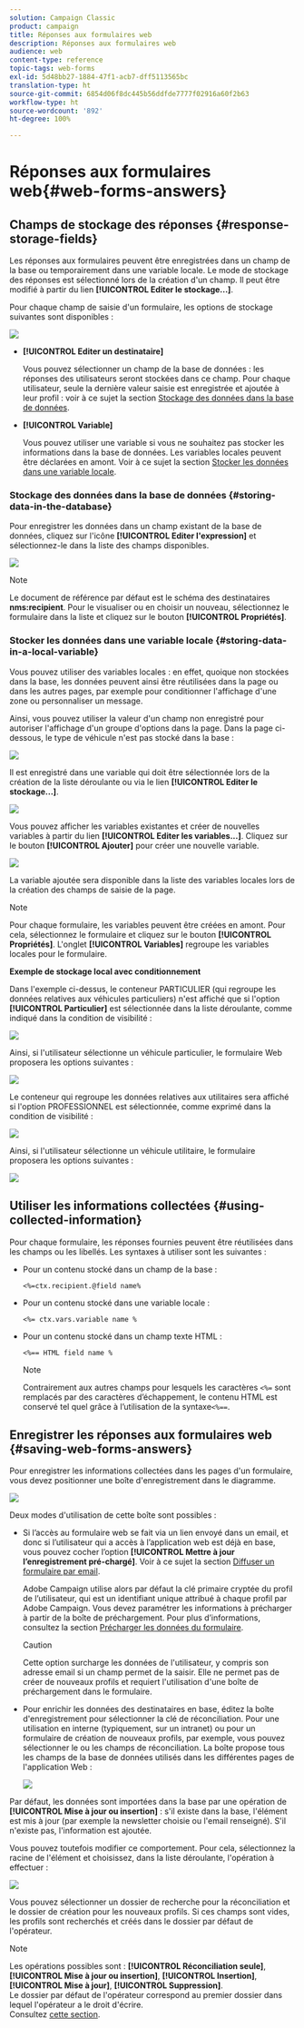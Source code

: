 ```yaml
---
solution: Campaign Classic
product: campaign
title: Réponses aux formulaires web
description: Réponses aux formulaires web
audience: web
content-type: reference
topic-tags: web-forms
exl-id: 5d48bb27-1884-47f1-acb7-dff5113565bc
translation-type: ht
source-git-commit: 6854d06f8dc445b56ddfde7777f02916a60f2b63
workflow-type: ht
source-wordcount: '892'
ht-degree: 100%

---
```


# Réponses aux formulaires web{#web-forms-answers}

## Champs de stockage des réponses {#response-storage-fields}

Les réponses aux formulaires peuvent être enregistrées dans un champ de la base ou temporairement dans une variable locale. Le mode de stockage des réponses est sélectionné lors de la création d&#39;un champ. Il peut être modifié à partir du lien **[!UICONTROL Editer le stockage...]**.

Pour chaque champ de saisie d&#39;un formulaire, les options de stockage suivantes sont disponibles :

![](assets/s_ncs_admin_survey_select_storage.png)

* **[!UICONTROL Editer un destinataire]**

   Vous pouvez sélectionner un champ de la base de données : les réponses des utilisateurs seront stockées dans ce champ. Pour chaque utilisateur, seule la dernière valeur saisie est enregistrée et ajoutée à leur profil : voir à ce sujet la section [Stockage des données dans la base de données](#storing-data-in-the-database).

* **[!UICONTROL Variable]**

   Vous pouvez utiliser une variable si vous ne souhaitez pas stocker les informations dans la base de données. Les variables locales peuvent être déclarées en amont. Voir à ce sujet la section [Stocker les données dans une variable locale](#storing-data-in-a-local-variable).

### Stockage des données dans la base de données {#storing-data-in-the-database}

Pour enregistrer les données dans un champ existant de la base de données, cliquez sur l&#39;icône **[!UICONTROL Editer l&#39;expression]** et sélectionnez-le dans la liste des champs disponibles.

![](assets/s_ncs_admin_survey_storage_type1.png)

>[!NOTE]
>
>Le document de référence par défaut est le schéma des destinataires **nms:recipient**. Pour le visualiser ou en choisir un nouveau, sélectionnez le formulaire dans la liste et cliquez sur le bouton **[!UICONTROL Propriétés]**.

### Stocker les données dans une variable locale {#storing-data-in-a-local-variable}

Vous pouvez utiliser des variables locales : en effet, quoique non stockées dans la base, les données peuvent ainsi être réutilisées dans la page ou dans les autres pages, par exemple pour conditionner l&#39;affichage d&#39;une zone ou personnaliser un message.

Ainsi, vous pouvez utiliser la valeur d&#39;un champ non enregistré pour autoriser l&#39;affichage d&#39;un groupe d&#39;options dans la page. Dans la page ci-dessous, le type de véhicule n&#39;est pas stocké dans la base :

![](assets/s_ncs_admin_survey_no_storage_variable.png)

Il est enregistré dans une variable qui doit être sélectionnée lors de la création de la liste déroulante ou via le lien **[!UICONTROL Editer le stockage...]**.

![](assets/s_ncs_admin_survey_no_storage_variable2.png)

Vous pouvez afficher les variables existantes et créer de nouvelles variables à partir du lien **[!UICONTROL Editer les variables...]**. Cliquez sur le bouton **[!UICONTROL Ajouter]** pour créer une nouvelle variable.

![](assets/s_ncs_admin_survey_add_a_variable.png)

La variable ajoutée sera disponible dans la liste des variables locales lors de la création des champs de saisie de la page.

>[!NOTE]
>
>Pour chaque formulaire, les variables peuvent être créées en amont. Pour cela, sélectionnez le formulaire et cliquez sur le bouton **[!UICONTROL Propriétés]**. L&#39;onglet **[!UICONTROL Variables]** regroupe les variables locales pour le formulaire.

**Exemple de stockage local avec conditionnement**

Dans l&#39;exemple ci-dessus, le conteneur PARTICULIER (qui regroupe les données relatives aux véhicules particuliers) n&#39;est affiché que si l&#39;option **[!UICONTROL Particulier]** est sélectionnée dans la liste déroulante, comme indiqué dans la condition de visibilité :

![](assets/s_ncs_admin_survey_add_a_condition.png)

Ainsi, si l&#39;utilisateur sélectionne un véhicule particulier, le formulaire Web proposera les options suivantes :

![](assets/s_ncs_admin_survey_no_storage_conda.png)

Le conteneur qui regroupe les données relatives aux utilitaires sera affiché si l&#39;option PROFESSIONNEL est sélectionnée, comme exprimé dans la condition de visibilité :

![](assets/s_ncs_admin_survey_view_a_condition.png)

Ainsi, si l&#39;utilisateur sélectionne un véhicule utilitaire, le formulaire proposera les options suivantes :

![](assets/s_ncs_admin_survey_no_storage_condb.png)

## Utiliser les informations collectées {#using-collected-information}

Pour chaque formulaire, les réponses fournies peuvent être réutilisées dans les champs ou les libellés. Les syntaxes à utiliser sont les suivantes :

* Pour un contenu stocké dans un champ de la base :

   ```
   <%=ctx.recipient.@field name%
   ```

* Pour un contenu stocké dans une variable locale :

   ```
   <%= ctx.vars.variable name %
   ```

* Pour un contenu stocké dans un champ texte HTML :

   ```
   <%== HTML field name %
   ```

   >[!NOTE]
   >
   >Contrairement aux autres champs pour lesquels les caractères `<%=` sont remplacés par des caractères d’échappement, le contenu HTML est conservé tel quel grâce à l’utilisation de la syntaxe`<%==`.

## Enregistrer les réponses aux formulaires web {#saving-web-forms-answers}

Pour enregistrer les informations collectées dans les pages d&#39;un formulaire, vous devez positionner une boîte d&#39;enregistrement dans le diagramme.

![](assets/s_ncs_admin_survey_save_box.png)

Deux modes d&#39;utilisation de cette boîte sont possibles :

* Si l’accès au formulaire web se fait via un lien envoyé dans un email, et donc si l’utilisateur qui a accès à l’application web est déjà en base, vous pouvez cocher l’option **[!UICONTROL Mettre à jour l’enregistrement pré-chargé]**. Voir à ce sujet la section [Diffuser un formulaire par email](../../web/using/publishing-a-web-form.md#delivering-a-form-via-email).

   Adobe Campaign utilise alors par défaut la clé primaire cryptée du profil de l’utilisateur, qui est un identifiant unique attribué à chaque profil par Adobe Campaign. Vous devez paramétrer les informations à précharger à partir de la boîte de préchargement. Pour plus d’informations, consultez la section [Précharger les données du formulaire](../../web/using/publishing-a-web-form.md#pre-loading-the-form-data).

   >[!CAUTION]
   >
   >Cette option surcharge les données de l&#39;utilisateur, y compris son adresse email si un champ permet de la saisir. Elle ne permet pas de créer de nouveaux profils et requiert l&#39;utilisation d&#39;une boîte de préchargement dans le formulaire.

* Pour enrichir les données des destinataires en base, éditez la boîte d&#39;enregistrement pour sélectionner la clé de réconciliation. Pour une utilisation en interne (typiquement, sur un intranet) ou pour un formulaire de création de nouveaux profils, par exemple, vous pouvez sélectionner le ou les champs de réconciliation. La boîte propose tous les champs de la base de données utilisés dans les différentes pages de l&#39;application Web :

   ![](assets/s_ncs_admin_survey_save_box_edit.png)

Par défaut, les données sont importées dans la base par une opération de **[!UICONTROL Mise à jour ou insertion]** : s&#39;il existe dans la base, l&#39;élément est mis à jour (par exemple la newsletter choisie ou l&#39;email renseigné). S&#39;il n&#39;existe pas, l&#39;information est ajoutée.

Vous pouvez toutefois modifier ce comportement. Pour cela, sélectionnez la racine de l&#39;élément et choisissez, dans la liste déroulante, l&#39;opération à effectuer :

![](assets/s_ncs_admin_survey_save_operation.png)

Vous pouvez sélectionner un dossier de recherche pour la réconciliation et le dossier de création pour les nouveaux profils. Si ces champs sont vides, les profils sont recherchés et créés dans le dossier par défaut de l&#39;opérateur.

>[!NOTE]
>
>Les opérations possibles sont : **[!UICONTROL Réconciliation seule]**,**[!UICONTROL Mise à jour ou insertion]**, **[!UICONTROL Insertion]**, **[!UICONTROL Mise à jour]**, **[!UICONTROL Suppression]**.\
>Le dossier par défaut de l&#39;opérateur correspond au premier dossier dans lequel l&#39;opérateur a le droit d&#39;écrire.\
>Consultez [cette section](../../platform/using/access-management.md).
